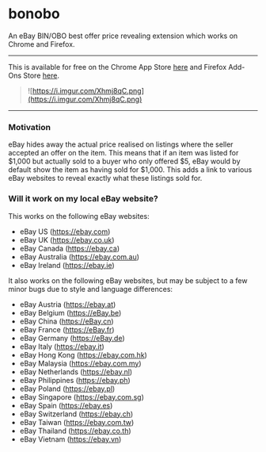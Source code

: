 # bonobo
An eBay BIN/OBO best offer price revealing extension which works on Chrome and Firefox.

---

This is available for free on the Chrome App Store [here](https://chrome.google.com/webstore/detail/bonobo/feapjfnajfjkpbpfamlcfkmkockngiad) and Firefox Add-Ons Store [here](https://addons.mozilla.org/en-GB/firefox/addon/bonobo-for-ebay).

> ![https://i.imgur.com/Xhmj8qC.png](https://i.imgur.com/Xhmj8qC.png)

---

### Motivation

eBay hides away the actual price realised on listings where the seller accepted an offer on the item. This means that if an item was listed for $1,000 but actually sold to a buyer who only offered $5, eBay would by default show the item as having sold for $1,000. This adds a link to various eBay websites to reveal exactly what these listings sold for.

### Will it work on my local eBay website?

This works on the following eBay websites:

- eBay US (https://ebay.com)
- eBay UK (https://ebay.co.uk)
- eBay Canada (https://ebay.ca)
- eBay Australia (https://ebay.com.au)
- eBay Ireland (https://ebay.ie)

It also works on the following eBay websites, but may be subject to a few minor bugs due to style and language differences:

- eBay Austria (https://ebay.at)
- eBay Belgium (https://eBay.be)
- eBay China (https://eBay.cn)
- eBay France (https://eBay.fr)
- eBay Germany (https://eBay.de)
- eBay Italy (https://ebay.it)
- eBay Hong Kong (https://ebay.com.hk)
- eBay Malaysia (https://ebay.com.my)
- eBay Netherlands (https://ebay.nl)
- eBay Philippines (https://ebay.ph)
- eBay Poland (https://ebay.pl)
- eBay Singapore (https://ebay.com.sg)
- eBay Spain (https://ebay.es)
- eBay Switzerland (https://ebay.ch)
- eBay Taiwan (https://ebay.com.tw)
- eBay Thailand (https://ebay.co.th)
- eBay Vietnam (https://ebay.vn)
